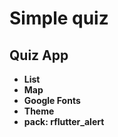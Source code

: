 # Simple quiz

## Quiz App

<p>

- <b>List</b> <br>
- <b>Map</b> <br>
- <b>Google Fonts</b> <br>
- <b>Theme</b> <br>
- <b>pack: rflutter_alert</b> <br>

</p>


